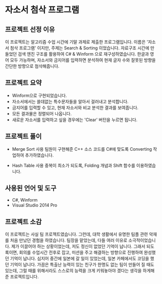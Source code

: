 # 자소서 첨삭 프로그램

## 프로젝트 선정 이유

이 프로젝트는 알고리즘 수업 시간에 기말 과제로 제출한 프로그램입니다. 이름은 '자소서 첨삭 프로그램' 이지만, 주제는 Search & Sorting 이었습니다. 자료구조 시간에 만들었던 검색 엔진 구조를 활용하여 C# & Winform 으로 재구성하였습니다. 한글과 영어 모두 가능하며, 자소서와 금지어를 입력하면 분석하여 현재 글자 수와 잘못된 방향을 간단한 방향으로 첨삭해줍니다.

## 프로젝트 요약

- Winform으로 구현되었습니다.
- 자소서에서는 쓸데없는 특수문자들을 알아서 걸러내고 분석합니다.
- 금지어를 입력할 수 있고, 현재 자소서와 비교 분석한 결과를 보여줍니다.
- 모든 결과물은 정렬되어 나옵니다.
- 새로운 자소서를 입력하고 싶을 경우에는 'Clear' 버턴을 누르면 됩니다.

## 프로젝트 풀이

- Merge Sort 사용
팀원이 구현해준 C++ 소스 코드를 C#에 맞도록 Converting 작업하여 추가하였습니다.

- Hash Table 사용
 중복이 최소가 되도록, Folding 개념과 Shift 함수를 이용하였습니다.
 
## 사용된 언어 및 도구

- C#, Winform
- Visual Studio 2014 Pro

## 프로젝트 소감

이 프로젝트는 사실 팀 프로젝트였습니다. 그런데, 대학 생활에서 유명한 팀플 관련 악재를 처음 만났던 경험을 하였습니다. 팀장을 맡았는데, 다들 여러 이유로 소극적이었습니다. 제가 이끌어야 하는 상황이었는데, 저도 정신이 없었던 기억이 납니다. 그래서 되도록이면, 회의를 수업시간 전후로 잡고, 미션을 주고 해결하는 방향으로 진행하여 완성했던 기억이 납니다. 심지어 중간에 일본에 갈 일이 있었는데, 일본 카페에서도 코딩을 했던 기억이 납니다. 가끔은 특출난 능력이 있는 친구가 한명도 없는 팀이 만들어 질 때도 있는데, 그럴 때를 위해서라도 스스로의 능력을 크게 키워놓아야 겠다는 생각을 하게해준 프로젝트입니다.
